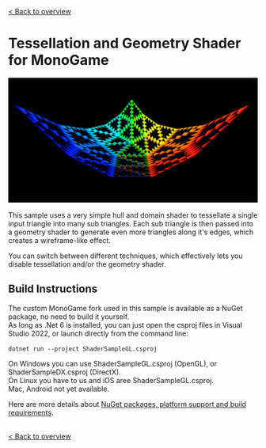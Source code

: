[< Back to overview](https://github.com/cpt-max/MonoGame-Shader-Samples/tree/overview)
# Tessellation and Geometry Shader for MonoGame

![Screenshot](https://github.com/cpt-max/MonoGame-Shader-Samples/blob/overview/Screenshots/TesselationGeometry.jpg?raw=true)

This sample uses a very simple hull and domain shader to tessellate a single input triangle into many sub triangles. Each sub triangle is then passed into a geometry shader to generate even more triangles along it's edges, which creates a wireframe-like effect.

You can switch between different techniques, which effectively lets you disable tessellation and/or the geometry shader.


## Build Instructions
The custom MonoGame fork used in this sample is available as a NuGet package, no need to build it yourself.<br>
As long as .Net 6 is installed, you can just open the csproj files in Visual Studio 2022, or launch directly from the command line:
```
dotnet run --project ShaderSampleGL.csproj
```
On Windows you can use ShaderSampleGL.csproj (OpenGL), or ShaderSampleDX.csproj (DirectX).<br>
On Linux you have to us and iOS aree ShaderSampleGL.csproj.<br>
Mac, Android not yet available.

Here are more details about [NuGet packages, platform support and build requirements](https://github.com/cpt-max/Docs/blob/master/Build%20Requirements.md).
<br><br>

[< Back to overview](https://github.com/cpt-max/MonoGame-Shader-Samples/tree/overview)




